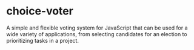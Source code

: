 # choice-voter
A simple and flexible voting system for JavaScript that can be used for a wide variety of applications, from selecting candidates for an election to prioritizing tasks in a project.
